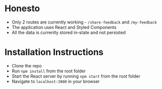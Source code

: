 # Honesto

* Only 2 routes are currently working - `/share-feedback` and `/my-feedback`
* The application uses React and Styled Components
* All the data is currently stored in-state and not persisted

# Installation Instructions
* Clone the repo
* Run `npm install` from the root folder
* Start the React server by running `npm start` from the root folder
* Navigate to `localhost:3000` in your browser
